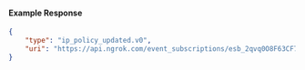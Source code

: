 <!-- Code generated for API Clients. DO NOT EDIT. -->

#### Example Response

```json
{
	"type": "ip_policy_updated.v0",
	"uri": "https://api.ngrok.com/event_subscriptions/esb_2qvq0O8F63CF794LrPQNyN999h8/sources/ip_policy_updated.v0"
}
```
